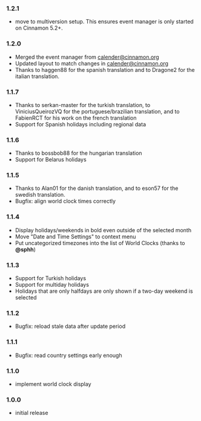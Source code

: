 ### 1.2.1
- move to multiversion setup. This ensures event manager is only started
  on Cinnamon 5.2+.

### 1.2.0
- Merged the event manager from calender@cinnamon.org
- Updated layout to match changes in calender@cinnamon.org
- Thanks to haggen88 for the spanish translation and to Dragone2 for
  the italian translation.

### 1.1.7
- Thanks to serkan-master for the turkish translation, to ViniciusQueirozVQ
  for the portuguese/brazilian translation, and to FabienRCT for his work
  on the french translation
- Support for Spanish holidays including regional data

### 1.1.6
- Thanks to bossbob88 for the hungarian translation
- Support for Belarus holidays

### 1.1.5
- Thanks to Alan01 for the danish translation, and to eson57 for the swedish translation.
- Bugfix: align world clock times correctly

### 1.1.4
- Display holidays/weekends in bold even outside of the selected month
- Move "Date and Time Settings" to context menu
- Put uncategorized timezones into the list of World Clocks (thanks to **@sphh**)

### 1.1.3

- Support for Turkish holidays
- Support for multiday holidays
- Holidays that are only halfdays are only shown if a two-day weekend is selected

### 1.1.2

- Bugfix: reload stale data after update period

### 1.1.1

- Bugfix: read country settings early enough

### 1.1.0

- implement world clock display

### 1.0.0

- initial release